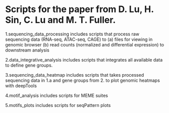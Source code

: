 # Scripts for the paper from D. Lu, H. Sin, C. Lu and M. T. Fuller.

1.sequencing_data_processing includes scripts that process raw sequencing data (RNA-seq, ATAC-seq, CAGE) to (a) files for viewing in genomic browser (b) read counts (normalized and differential expression) to downstream analysis

2.data_integrative_analysis includes scripts that integrates all available data to define gene groups. 

3.sequencing_data_heatmap includes scripts that takes processed sequencing data in 1.a and gene groups from 2. to plot genomic heatmaps with deepTools

4.motif_analysis includes scripts for MEME suites

5.motifs_plots includes scripts for seqPattern plots
